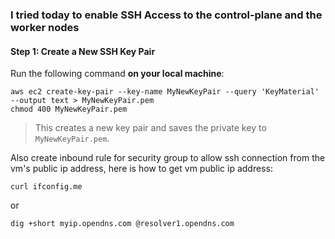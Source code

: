 ### I tried today to enable SSH Access to the control-plane and the worker nodes

#### **Step 1: Create a New SSH Key Pair**

Run the following command **on your local machine**:

	aws ec2 create-key-pair --key-name MyNewKeyPair --query 'KeyMaterial' --output text > MyNewKeyPair.pem
	chmod 400 MyNewKeyPair.pem

> This creates a new key pair and saves the private key to `MyNewKeyPair.pem`.

Also create inbound rule for security group to allow ssh connection from the vm's public ip address, here is how to get 
vm public ip address:

	curl ifconfig.me
or

	dig +short myip.opendns.com @resolver1.opendns.com